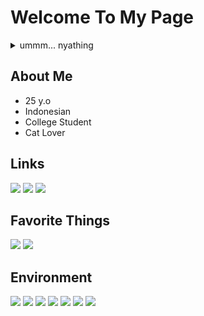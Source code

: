 # Welcome To My Page

<!--
**shikikan-neko08/shikikan-neko08** is a ✨ _special_ ✨ repository because its `README.md` (this file) appears on your GitHub profile.

Here are some ideas to get you started:

- 🔭 I’m currently working on ...
- 🌱 I’m currently learning ...
- 👯 I’m looking to collaborate on ...
- 🤔 I’m looking for help with ...
- 💬 Ask me about ...
- 📫 How to reach me: ...
- 😄 Pronouns: ...
- ⚡ Fun fact: ...
-->

<details>
  <summary>ummm... nyathing</summary>
  
"Dont pull my tail please." About this paperchild

You know i like cat so much especcially in loli things
Yeah, I'm obsessed with cat since i was ten. I like cat because they are so cute. My first cat, melet. She is one of most beloved cat in my school. I like her. I'm obsessed until now. Then melet just moved to new place. I met a cat again but now it was male. He always get closer to me when break time. I sometimes give him a food.
Then in november, 10 i just realized most of cat in my school are banned. I was cry and sad. But mr arif said try to ikhlas maybe allah will replace the new one
And a poetry from anonymous "Di sini, di jiwa cinta
Telah bertahta dirimu selengkap sayang, kasih, dan penerimaan
Semua hal baik tentangmu adalah alasan menyedia ruang energi agar kau terdampingi selalu senang sedihmu
Maafkan jika hari ini, terpaksa kupahitkan pilihan
"Kesenanganmu" kuambil sebentar
Agar bisa kau rasakan jenis bahagia lain tentang "manusia"
Bukan tentang hewan lucu berbulu halus berkaki empat
Air matamu siang tadi masih membekas di jiwa
Sungguh bukan inginku, tapi pilihan ini saja yang tersedia
Kelak, saat tlah kau nikmati relasi manusiawimu, katakan padaku bahwa aku tak salah hari ini

Terima kasih kepada "Abu Hurairah" @azhar_abdurrahim atas sabar tak bertepi untuk "Ibnu Hurairah"ku.
Semoga Allah membahagiakanmu sepanjang hayat sepanjang usia_ "

Yah i relized sometimes i like to disturb cat i'm sorry

But if you know i like #tsumiki from #acchikocchi
Than i like some anime that related to cat

Rip nicky and jacky
#neverforget
Hope you are in good condition
Happy -nyan-

#yaong #nekogirl #nekololi #paperchild #catgirl #loli #kawaii
  
</details>

## About Me
- 25 y.o
- Indonesian
- College Student
- Cat Lover

## Links
<a href='https://twitter.com/Shikikan_Neko08'>
  <img src='https://img.shields.io/badge/Twitter-Shikikan__Neko08-blue?style=flat-square'/></a>
<a href='https://osu.ppy.sh/users/7526560'>
  <img src='https://img.shields.io/badge/osu!%20profile-__Nekokatzen-ff69b4?style=flat-square'/></a>
<a href='https://www.reddit.com/user/arvadda/'>
  <img src='https://img.shields.io/badge/reddit-arvadda-orange?style=flat-square'/></a> 
  
## Favorite Things
<p align='left'>
  <img src='https://img.shields.io/badge/-Linux%20Ricing-brightgreen?style=flat-square'/>
  <img src='https://img.shields.io/badge/-cats-darkgreen?style=flat-square'/>
  
## Environment
<p align='left'>
  <img src='https://img.shields.io/badge/Laptop-FA506NCR-blue?style=flat-square'/>
  <img src='https://img.shields.io/badge/Laptop%20(Secondinary)-X456URK-blue?style=flat-square'/>
  <img src='https://img.shields.io/badge/VM-Virtualbox-lightgrey?style=flat-square'/>
  <img src='https://img.shields.io/badge/OS-Windows%2011-informational?style=flat-square'/>
  <img src='https://img.shields.io/badge/OS%20(Secondinary%20Laptop)-Arch%20Linux-informational?style=flat-square'/>
  <img src='https://img.shields.io/badge/OS(VM)-Various-lightgrey?style=flat-square'/>
  <img src='https://img.shields.io/badge/IDE-Vscode%2C%20Vim%2C%20nano-success?style=flat-square'/>
  

  
  



